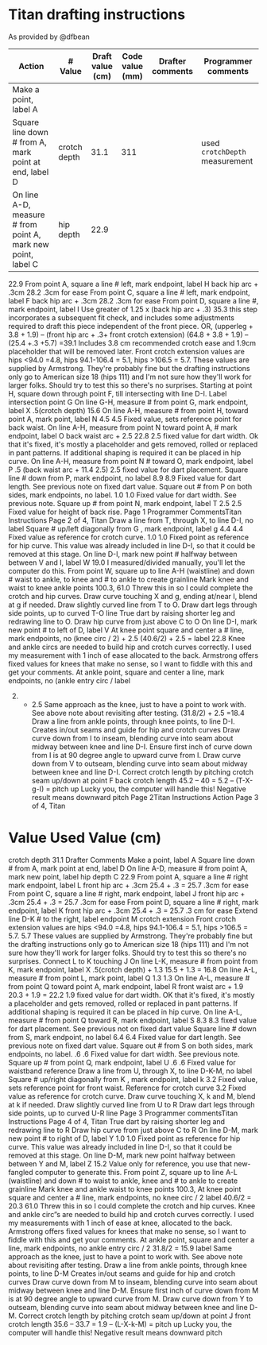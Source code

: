 # Titan drafting instructions

As provided by @dfbean

| Action                                                       | # Value      | Draft value (cm) | Code value (mm) | Drafter comments | Programmer comments            |
| ------------------------------------------------------------ | ------------ | ---------------- | --------------- | ---------------- | ------------------------------ |
| Make a point, label A                                        |              |                  |                 |                  |                                |
| Square line down # from A, mark point at end, label D        | crotch depth | 31.1             | 311             |                  | used `crotchDepth` measurement |
| On line A-D, measure # from point A, mark new point, label C | hip depth    | 22.9             |

22.9
From point A, square a line # left, mark endpoint, label H back hip arc + .3cm 28.2 .3cm for ease
From point C, square a line # left, mark endpoint, label F back hip arc + .3cm 28.2 .3cm for ease
From point D, square a line #, mark endpoint, label I Use greater of
1.25 x (back hip
arc + .3) 35.3 this step incorporates a subsequent fit check, and
includes some adjustments required to draft this
piece independent of the front piece.
OR, (upperleg +
3.8 + 1.9) – (front
hip arc + .3+ front
crotch extension) (64.8 + 3.8 + 1.9)
– (25.4 +.3 +5.7)
=39.1 Includes 3.8 cm recommended crotch ease and
1.9cm placeholder that will be removed later.
Front
crotch extension values are hips <94.0 =4.8,
hips 94.1-106.4 = 5.1, hips >106.5 = 5.7.
These values
are supplied by Armstrong. They're probably fine
but the drafting instructions only go to American
size 18 (hips 111) and I'm not sure how they'll
work for larger folks. Should try to test this so
there's no surprises.
Starting at point H, square down through point F, till
intersecting with line D-I. Label intersection point G
On line G-H, measure # from point G, mark endpoint, label
X .5(crotch depth) 15.6 On line A-H, measure # from point H, toward point A, mark
point, label N 4.5 4.5 Fixed value, sets reference point for back waist.
On line A-H, measure from point N toward point A, # mark
endpoint, label O back waist arc +
2.5 22.8 2.5 fixed value for dart width. Ok that it's fixed, it's
mostly a placeholder and gets removed, rolled or
replaced in pant patterns. If additional shaping is
required it can be placed in hip curve.
On line A-H, measure from point N # toward O, mark
endpoint, label P .5 (back waist arc + 11.4
2.5) 2.5 fixed value for dart placement.
Square line # down from P, mark endpoint, no label 8.9 8.9 Fixed value for dart length. See previous note on
fixed dart value.
Square out # from P on both sides, mark endpoints, no
label. 1.0 1.0 Fixed value for dart width. See previous note.
Square up # from point N, mark endpoint, label T 2.5 2.5 Fixed value for height of back rise.
Page 1
Programmer CommentsTitan Instructions
Page 2 of 4, Titan
Draw a line from T, through X, to line D-I, no label
Square # up/left diagonally from G , mark endpoint, label g
4.4 4.4 Fixed value as reference for crotch curve.
1.0 1.0 Fixed point as reference for hip curve. This value
was already included in line D-I, so that it could be
removed at this stage.
On line D-I, mark new point # halfway between between V
and I, label W 19.0 I measured/divided manually, you'll let the
computer do this.
From point W, square up to line A-H (waistline) and down # waist to ankle,
to knee and # to ankle to create grainline Mark knee and
waist to knee
ankle points 100.3, 61.0 Threw this in so I could complete the crotch and
hip curves.
Draw curve touching X and g, ending at/near I, blend at g if
needed.
Draw slightly curved line from T to O.
Draw dart legs through side points, up to curved T-O line
True dart by raising shorter leg and redrawing line to O.
Draw hip curve from just above C to O
On line D-I, mark new point # to left of D, label V
At knee point square and center a # line, mark endpoints, no (knee circ / 2) + 2.5 (40.6/2) + 2.5 =
label
22.8 Knee and ankle circs are needed to build hip and
crotch curves correctly. I used my measurement
with 1 inch of ease allocated to the back.
Armstrong offers fixed values for knees that make
no sense, so I want to fiddle with this and get your
comments.
At ankle point, square and center a line, mark endpoints, no (ankle entry circ /
label

2. - 2.5 Same approach as the knee, just to have a point
     to work with. See above note about revisiting
     after testing.
     (31.8/2) + 2.5
     =18.4
     Draw a line from ankle points, through knee points, to line
     D-I.
     Creates in/out seams and guide for hip and crotch
     curves
     Draw curve down from I to inseam, blending curve into
     seam about midway between knee and line D-I. Ensure first
     inch of curve down from I is at 90 degree angle to upward
     curve from I.
     Draw curve down from V to outseam, blending curve into
     seam about midway between knee and line D-I.
     Correct crotch length by pitching crotch seam up/down at
     point F
     back crotch length 45.2 – 40 = 5.2
     – (T-X-g-I) = pitch
     up
     Lucky you, the computer will handle this! Negative
     result means downward pitch
     Page 2Titan Instructions
     Action
     Page 3 of 4, Titan

# Value Used Value (cm)

crotch depth 31.1
Drafter Comments
Make a point, label A
Square line down # from A, mark point at end, label D
On line A-D, measure # from point A, mark new point, label hip depth
C
22.9
From point A, square a line # right mark endpoint, label L front hip arc + .3cm 25.4 + .3 = 25.7 .3cm for ease
From point C, square a line # right, mark endpoint, label J front hip arc + .3cm 25.4 + .3 = 25.7 .3cm for ease
From point D, square a line # right, mark endpoint, label K front hip arc + .3cm 25.4 + .3 = 25.7 .3 cm for ease
Extend line D-K # to the right, label endpoint M crotch extension Front crotch extension values are hips <94.0
=4.8, hips 94.1-106.4 = 5.1, hips >106.5 = 5.7.
5.7
These
values are supplied by Armstrong. They're
probably fine but the drafting instructions only go
to American size 18 (hips 111) and I'm not sure
how they'll work for larger folks. Should try to test
this so there's no surprises.
Connect L to K touching J
On line L-K, measure # from point from K, mark endpoint,
label X .5(crotch depth) +
1.3 15.5 + 1.3 = 16.8 On line A-L, measure # from point L, mark point, label Q 1.3 1.3 On line A-L, measure # from point Q toward point A, mark
endpoint, label R front waist arc + 1.9 20.3 + 1.9 = 22.2 1.9 fixed value for dart width. OK that it's fixed,
it's mostly a placeholder and gets removed, rolled
or replaced in pant patterns. If additional shaping
is required it can be placed in hip curve.
On line A-L, measure # from point Q toward R, mark
endpoint, label S 8.3 8.3 fixed value for dart placement. See previous not
on fixed dart value
Square line # down from S, mark endpoint, no label 6.4 6.4 Fixed value for dart length. See previous note on
fixed dart value.
Square out # from S on both sides, mark endpoints, no
label. .6 .6 Fixed value for dart width. See previous note.
Square up # from point Q, mark endpoint, label U .6 .6 Fixed value for waistband reference
Draw a line from U, through X, to line D-K-M, no label
Square # up/right diagonally from K , mark endpoint, label k 3.2
Fixed value, sets reference point for front waist.
Reference for crotch curve
3.2
Fixed value as reference for crotch curve.
Draw curve touching X, k and M, blend at k if needed.
Draw slightly curved line from U to R
Draw dart legs through side points, up to curved U-R line
Page 3
Programmer commentsTitan Instructions
Page 4 of 4, Titan
True dart by raising shorter leg and redrawing line to R
Draw hip curve from just above C to R
On line D-M, mark new point # to right of D, label Y
1.0
1.0 Fixed point as reference for hip curve. This value
was already included in line D-I, so that it could be
removed at this stage.
On line D-M, mark new point halfway between between Y
and M, label Z 15.2 Value only for reference, you use that new-
fangled computer to generate this.
From point Z, square up to line A-L (waistline) and down # to waist to ankle,
knee and # to ankle to create grainline Mark knee and ankle waist to knee
points 100.3, At knee point square and center a # line, mark endpoints, no knee circ / 2
label 40.6/2 = 20.3
61.0 Threw this in so I could complete the crotch and
hip curves.
Knee and ankle circ”s are needed to build hip and
crotch curves correctly. I used my measurements
with 1 inch of ease at knee, allocated to the back.
Armstrong offers fixed values for knees that make
no sense, so I want to fiddle with this and get your
comments.
At ankle point, square and center a line, mark endpoints, no ankle entry circ / 2 31.8/2 = 15.9
label Same approach as the knee, just to have a point
to work with. See above note about revisiting
after testing.
Draw a line from ankle points, through knee points, to line
D-M Creates in/out seams and guide for hip and crotch
curves
Draw curve down from M to inseam, blending curve into
seam about midway between knee and line D-M. Ensure
first inch of curve down from M is at 90 degree angle to
upward curve from M.
Draw curve down from Y to outseam, blending curve into
seam about midway between knee and line D-M.
Correct crotch length by pitching crotch seam up/down at
point J
front crotch length 35.6 – 33.7 = 1.9
– (L-X-k-M) = pitch
up
Lucky you, the computer will handle this! Negative
result means downward pitch
